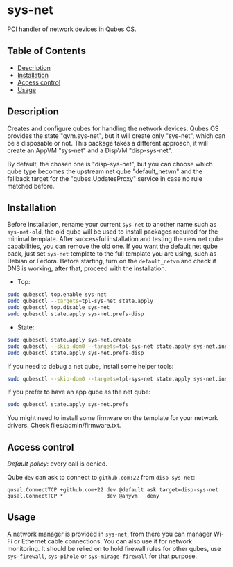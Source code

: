 # sys-net

PCI handler of network devices in Qubes OS.

## Table of Contents

* [Description](#description)
* [Installation](#installation)
* [Access control](#access-control)
* [Usage](#usage)

## Description

Creates and configure qubes for handling the network devices. Qubes OS
provides the state "qvm.sys-net", but it will create only "sys-net", which can
be a disposable or not. This package takes a different approach, it will
create an AppVM "sys-net" and a DispVM "disp-sys-net".

By default, the chosen one is "disp-sys-net", but you can choose which qube
type becomes the upstream net qube "default_netvm" and the fallback target for
the "qubes.UpdatesProxy" service in case no rule matched before.

## Installation

Before installation, rename your current `sys-net` to another name such as
`sys-net-old`, the old qube will be used to install packages required for the
minimal template. After successful installation and testing the new net qube
capabilities, you can remove the old one. If you want the default net qube
back, just set `sys-net` template to the full template you are using, such as
Debian or Fedora. Before starting, turn on the `default_netvm` and check if
DNS is working, after that, proceed with the installation.

- Top:
```sh
sudo qubesctl top.enable sys-net
sudo qubesctl --targets=tpl-sys-net state.apply
sudo qubesctl top.disable sys-net
sudo qubesctl state.apply sys-net.prefs-disp
```

- State:
<!-- pkg:begin:post-install -->
```sh
sudo qubesctl state.apply sys-net.create
sudo qubesctl --skip-dom0 --targets=tpl-sys-net state.apply sys-net.install
sudo qubesctl state.apply sys-net.prefs-disp
```
<!-- pkg:end:post-install -->

If you need to debug a net qube, install some helper tools:
```sh
sudo qubesctl --skip-dom0 --targets=tpl-sys-net state.apply sys-net.install-debug
```

If you prefer to have an app qube as the net qube:
```sh
sudo qubesctl state.apply sys-net.prefs
```

You might need to install some firmware on the template for your network
drivers. Check files/admin/firmware.txt.

## Access control

_Default policy_: every call is denied.

Qube `dev` can ask to connect to `github.com:22` from `disp-sys-net`:
```qrexecpolicy
qusal.ConnectTCP +github.com+22 dev @default ask target=disp-sys-net
qusal.ConnectTCP *              dev @anyvm   deny
```

## Usage

A network manager is provided in `sys-net`, from there you can manager Wi-Fi
or Ethernet cable connections. You can also use it for network monitoring. It
should be relied on to hold firewall rules for other qubes, use
`sys-firewall`, `sys-pihole` or `sys-mirage-firewall` for that purpose.
